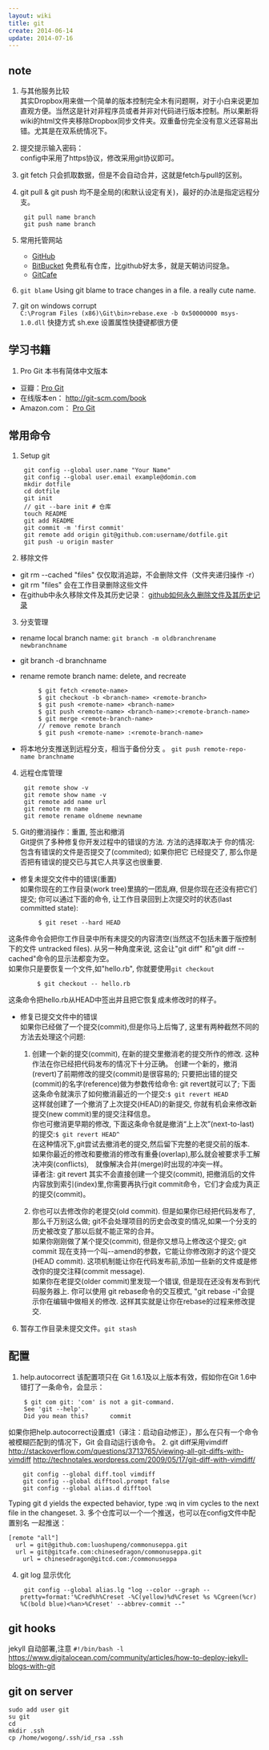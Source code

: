 ```yaml
---
layout: wiki
title: git
create: 2014-06-14
update: 2014-07-16
---
```


## note
1. 与其他服务比较  
   其实Dropbox用来做一个简单的版本控制完全木有问题啊，对于小白来说更加直观方便。当然这是针对非程序员或者并非对代码进行版本控制。所以果断将wiki的html文件夹移除Dropbox同步文件夹。双重备份完全没有意义还容易出错。尤其是在双系统情况下。
2. 提交提示输入密码：  
   config中采用了https协议，修改采用git协议即可。
3. git fetch 只会抓取数据，但是不会自动合并，这就是fetch与pull的区别。
4. git pull & git push 均不是全局的(和默认设定有关)，最好的办法是指定远程分支。

        git pull name branch
        git push name branch
3. 常用托管网站
   * [GitHub](http://github.com) 
   * [BitBucket](http://bitbucket.org) 免费私有仓库，比github好太多，就是天朝访问捉急。
   * [GitCafe](http://gitcafe.com)
4. `git blame` Using git blame to trace changes in a file. a really cute name.
5. git on windows corrupt  
   `C:\Program Files (x86)\Git\bin>rebase.exe -b 0x50000000 msys-1.0.dll`
   快捷方式 sh.exe 设置属性快捷键都很方便

## 学习书籍
1. Pro Git 本书有简体中文版本
 * 豆瓣：[Pro Git](http://book.douban.com/subject/3420144/)
 * 在线版本en： http://git-scm.com/book
 * Amazon.com： 
   [Pro Git](http://www.amazon.com/Pro-Experts-Voice-Software-Development/dp/1430218339/ref=sr_1_1?ie=UTF8&qid=1367378781&sr=8-1&keywords=pro+git)  

## 常用命令
1. Setup git

        git config --global user.name "Your Name"
        git config --global user.email example@domin.com
        mkdir dotfile
        cd dotfile
        git init
        // git --bare init # 仓库
        touch README
        git add README
        git commit -m 'first commit'
        git remote add origin git@github.com:username/dotfile.git
        git push -u origin master

2. 移除文件
 * git rm --cached "files" 仅仅取消追踪，不会删除文件（文件夹递归操作 -r）
 * git rm "files" 会在工作目录删除这些文件
 * 在github中永久移除文件及其历史记录：
   [github如何永久删除文件及其历史记录](http://help.github.com/remove-sensitive-data/) 

3. 分支管理
 * rename local branch name: 
  `git branch -m oldbranchrename newbranchname`
 * git branch -d branchname
 * rename remote branch name: delete, and recreate
 
            $ git fetch <remote-name>
            $ git checkout -b <branch-name> <remote-branch>
            $ git push <remote-name> <branch-name>
            $ git push <remote-name> <branch-name>:<remote-branch-name>
            $ git merge <remote-branch-name>
            // remove remote branch
            $ git push <remote-name> :<remote-branch-name>
 * 将本地分支推送到远程分支，相当于备份分支 。
   `git push remote-repo-name branchname`

4. 远程仓库管理

        git remote show -v
        git remote show name -v
        git remote add name url
        git remote rm name
        git remote rename oldneme newname

5. Git的撤消操作：重置, 签出和撤消  
Git提供了多种修复你开发过程中的错误的方法. 方法的选择取决于
你的情况: 包含有错误的文件是否提交了(commited); 如果你把它
已经提交了, 那么你是否把有错误的提交已与其它人共享这也很重要.
 * 修复未提交文件中的错误(重置)  
   如果你现在的工作目录(work tree)里搞的一团乱麻, 但是你现在还没有把它们提交; 你可以通过下面的命令, 让工作目录回到上次提交时的状态(last committed state):

            $ git reset --hard HEAD
这条件命令会把你工作目录中所有未提交的内容清空(当然这不包括未置于版控制下的文件 untracked files). 从另一种角度来说,
这会让"git diff" 和"git diff --cached"命令的显示法都变为空。  
如果你只是要恢复一个文件,如"hello.rb", 你就要使用`git checkout`

            $ git checkout -- hello.rb
这条命令把hello.rb从HEAD中签出并且把它恢复成未修改时的样子。
  * 修复已提交文件中的错误  
    如果你已经做了一个提交(commit),但是你马上后悔了, 这里有两种截然不同的方法去处理这个问题:
      1. 创建一个新的提交(commit), 在新的提交里撤消老的提交所作的修改. 这种作法在你已经把代码发布的情况下十分正确。
      创建一个新的，撤消(revert)了前期修改的提交(commit)是很容易的; 只要把出错的提交(commit)的名字(reference)做为参数传给命令: git revert就可以了; 下面这条命令就演示了如何撤消最近的一个提交:`$ git revert HEAD`  
这样就创建了一个撤消了上次提交(HEAD)的新提交, 你就有机会来修改新提交(new commit)里的提交注释信息。  
你也可撤消更早期的修改, 下面这条命令就是撤消“上上次”(next-to-last)的提交:`$ git revert HEAD^`  
在这种情况下,git尝试去撤消老的提交,然后留下完整的老提交前的版本.　如果你最近的修改和要撤消的修改有重叠(overlap),那么就会被要求手工解决冲突(conflicts),　就像解决合并(merge)时出现的冲突一样。  
译者注: git revert 其实不会直接创建一个提交(commit), 把撤消后的文件内容放到索引(index)里,你需要再执行git commit命令，它们才会成为真正的提交(commit)。

      2. 你也可以去修改你的老提交(old commit). 但是如果你已经把代码发布了,那么千万别这么做; git不会处理项目的历史会改变的情况,如果一个分支的历史被改变了那以后就不能正常的合并。  
      如果你刚刚做了某个提交(commit), 但是你又想马上修改这个提交; git commit 现在支持一个叫--amend的参数，它能让你修改刚才的这个提交(HEAD commit). 这项机制能让你在代码发布前,添加一些新的文件或是修改你的提交注释(commit message).  
      如果你在老提交(older commit)里发现一个错误, 但是现在还没有发布到代码服务器上. 你可以使用 git rebase命令的交互模式, "git rebase -i"会提示你在编辑中做相关的修改. 这样其实就是让你在rebase的过程来修改提交.
6. 暂存工作目录未提交文件。`git stash` 

## 配置
1. help.autocorrect 该配置项只在 Git 1.6.1及以上版本有效，假如你在Git 1.6中错打了一条命令，会显示： 

        $ git com git: 'com' is not a git-command. 
        See 'git --help'. 
        Did you mean this?      commit 
如果你把help.autocorrect设置成1（译注：启动自动修正），那么在只有一个命令被模糊匹配到的情况下，Git 会自动运行该命令。
2. git diff采用vimdiff  
   http://stackoverflow.com/questions/3713765/viewing-all-git-diffs-with-vimdiff
   http://technotales.wordpress.com/2009/05/17/git-diff-with-vimdiff/

        git config --global diff.tool vimdiff
        git config --global difftool.prompt false
        git config --global alias.d difftool
   Typing git d yields the expected behavior, type :wq in vim cycles to the next file in the changeset.
3. 多个仓库可以一个一个推送，也可以在config文件中配置别名
一起推送：

    [remote "all"]
      url = git@github.com:luoshupeng/commonuseppa.git
      url = git@gitcafe.com:chinesedragon/commonuseppa.git
	    url = chinesedragon@gitcd.com:/commonuseppa
4. git log 显示优化  

        git config --global alias.lg "log --color --graph --pretty=format:'%Cred%h%Creset -%C(yellow)%d%Creset %s %Cgreen(%cr) %C(bold blue)<%an>%Creset' --abbrev-commit --"

## git hooks
jekyll 自动部署,注意 `#!/bin/bash -l`
https://www.digitalocean.com/community/articles/how-to-deploy-jekyll-blogs-with-git

## git on server

    sudo add user git
    su git
    cd
    mkdir .ssh
    cp /home/wogong/.ssh/id_rsa .ssh
    
